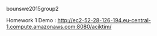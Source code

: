 bounswe2015group2

Homework 1 Demo : http://ec2-52-28-126-194.eu-central-1.compute.amazonaws.com:8080/aciktim/